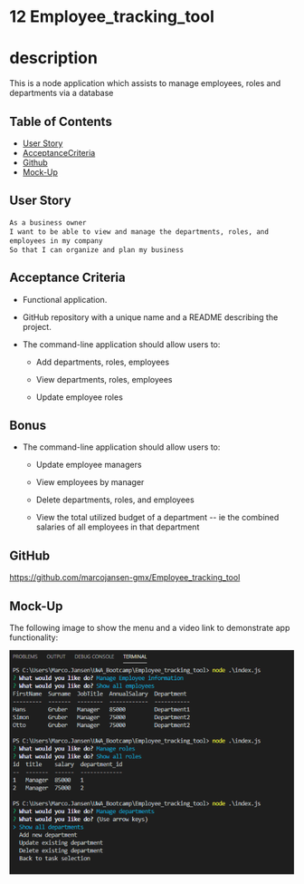 # 12 Employee_tracking_tool

# description

This is a node application which assists to manage employees, roles and departments via a database

## Table of Contents

* [User Story](#UserStory)
* [AcceptanceCriteria](#AcceptanceCriteria)
* [Github](#Github)
* [Mock-Up](#Mock-Up)

## User Story

```
As a business owner
I want to be able to view and manage the departments, roles, and employees in my company
So that I can organize and plan my business
```

## Acceptance Criteria

* Functional application.

* GitHub repository with a unique name and a README describing the project.

* The command-line application should allow users to:

  * Add departments, roles, employees

  * View departments, roles, employees

  * Update employee roles

## Bonus

* The command-line application should allow users to:

  * Update employee managers

  * View employees by manager

  * Delete departments, roles, and employees

  * View the total utilized budget of a department -- ie the combined salaries of all employees in that department
    
## GitHub     
    
https://github.com/marcojansen-gmx/Employee_tracking_tool

## Mock-Up

The following image to show the menu and a video link to demonstrate app functionality:

![node app to track employees](https://github.com/marcojansen-gmx/Employee_tracking_tool/blob/main/assets/Employee_tracker.png?raw=true)